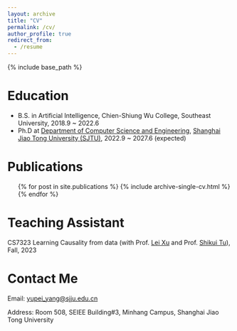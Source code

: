 ```yaml
---
layout: archive
title: "CV"
permalink: /cv/
author_profile: true
redirect_from:
  - /resume
---
```

{% include base_path %}

Education
=========

* B.S. in Artificial Intelligence, Chien-Shiung Wu College, Southeast University, 2018.9 ~ 2022.6
* Ph.D at [Department of Computer Science and Engineering](http://www.cs.sjtu.edu.cn/), [Shanghai Jiao Tong University (SJTU)](http://www.sjtu.edu.cn/), 2022.9 ~ 2027.6 (expected)

Publications
============

<ul>{% for post in site.publications %}
    {% include archive-single-cv.html %}
  {% endfor %}</ul>

# Teaching Assistant

CS7323 Learning Causality from data (with Prof. [Lei Xu](https://www.cse.cuhk.edu.hk/~lxu/) and Prof. [Shikui Tu](https://www.cs.sjtu.edu.cn/~tushikui/)), Fall, 2023

# Contact Me

Email: yupei_yang@sjju.edu.cn

Address: Room 508, SEIEE Building#3, Minhang Campus, Shanghai Jiao Tong University
